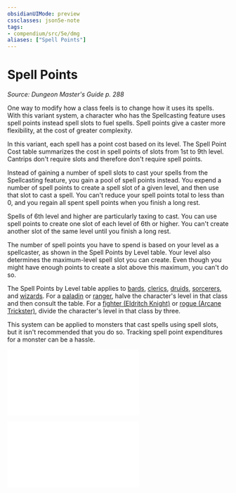 ```yaml
---
obsidianUIMode: preview
cssclasses: json5e-note
tags:
- compendium/src/5e/dmg
aliases: ["Spell Points"]
---
```

# Spell Points
*Source: Dungeon Master's Guide p. 288* 

One way to modify how a class feels is to change how it uses its spells. With this variant system, a character who has the Spellcasting feature uses spell points instead spell slots to fuel spells. Spell points give a caster more flexibility, at the cost of greater complexity.

In this variant, each spell has a point cost based on its level. The Spell Point Cost table summarizes the cost in spell points of slots from 1st to 9th level. Cantrips don't require slots and therefore don't require spell points.

Instead of gaining a number of spell slots to cast your spells from the Spellcasting feature, you gain a pool of spell points instead. You expend a number of spell points to create a spell slot of a given level, and then use that slot to cast a spell. You can't reduce your spell points total to less than 0, and you regain all spent spell points when you finish a long rest.

Spells of 6th level and higher are particularly taxing to cast. You can use spell points to create one slot of each level of 6th or higher. You can't create another slot of the same level until you finish a long rest.

The number of spell points you have to spend is based on your level as a spellcaster, as shown in the Spell Points by Level table. Your level also determines the maximum-level spell slot you can create. Even though you might have enough points to create a slot above this maximum, you can't do so.

The Spell Points by Level table applies to [bards](compendium/classes/bard.md), [clerics](compendium/classes/cleric.md), [druids](compendium/classes/druid.md), [sorcerers](compendium/classes/sorcerer.md), and [wizards](compendium/classes/wizard.md). For a [paladin](compendium/classes/paladin.md) or [ranger](compendium/classes/ranger.md), halve the character's level in that class and then consult the table. For a [fighter (Eldritch Knight)](compendium/classes/fighter-eldritch-knight.md) or [rogue (Arcane Trickster)](compendium/classes/rogue-arcane-trickster.md), divide the character's level in that class by three.

This system can be applied to monsters that cast spells using spell slots, but it isn't recommended that you do so. Tracking spell point expenditures for a monster can be a hassle.

![Variant: Spell Points; Spell Point Cost](compendium/tables/variant-spell-points-spell-point-cost.md)

![Variant: Spell Points; Spell Points by Level](compendium/tables/variant-spell-points-spell-points-by-level.md)